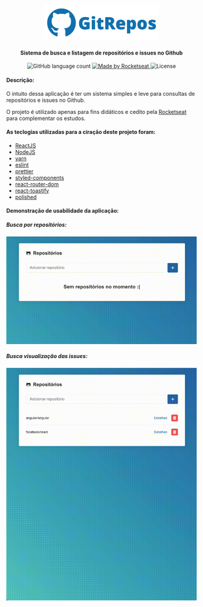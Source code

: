 <h1 align="center">
  <img src="/.github/githubrepos_logo.png" alt="GitRepos" />
</h1>

<h4 align="center">
  Sistema de busca e listagem de repositórios e issues no Github
</h4>

<p align="center">
  <img alt="GitHub language count" src="https://img.shields.io/github/languages/count/michelonsouza/rocketseat-desafio-05?color=%231070ad">

  <a href="https://github.com/michelonsouza">
    <img alt="Made by Rocketseat" src="https://img.shields.io/badge/made%20by-Michelon Souza-%231070ad">
  </a>

  <img alt="License" src="https://img.shields.io/badge/license-MIT-%231070ad">
</p>

<h4>Descrição:</h4>
<p>
  O intuito dessa aplicação é ter um sistema simples e leve para consultas de repositórios e issues no Github.
</p>
<p>
  O projeto é utilizado apenas para fins didáticos e cedito pela <a href="https://rocketseat.com.br">Rocketseat</a> para complementar os estudos.
</p>

<h4>As teclogias utilizadas para a ciração deste projeto foram:</h4>

<ul>
  <li><a target="blank" rel="noopener noreferrer" href="https://reactjs.org/">ReactJS</a></li>
  <li><a target="blank" rel="noopener noreferrer" href="https://nodejs.org/en/">NodeJS</a></li>
  <li><a target="blank" rel="noopener noreferrer" href="https://yarnpkg.com/">yarn</a></li>
  <li><a target="blank" rel="noopener noreferrer" href="https://eslint.org/">eslint</a></li>
  <li><a target="blank" rel="noopener noreferrer" href="https://prettier.io/">prettier</a></li>
  <li><a target="blank" rel="noopener noreferrer" href="https://styled-components.com/">styled-components</a></li>
  <li><a target="blank" rel="noopener noreferrer" href="https://reacttraining.com/react-router/">react-router-dom</a></li>
  <li><a target="blank" rel="noopener noreferrer" href="https://fkhadra.github.io/react-toastify/">react-toastify</a></li>
  <li><a target="blank" rel="noopener noreferrer" href="https://polished.js.org/">polished</a></li>
</ul>

<h4>Demonstração de usabilidade da aplicação:</h4>
<h5>Busca por repositórios:</h5>

<img src="/.github/search_repository.gif" />

<h5>Busca visualização das issues:</h5>

<img src="/.github/view_issues.gif" />

